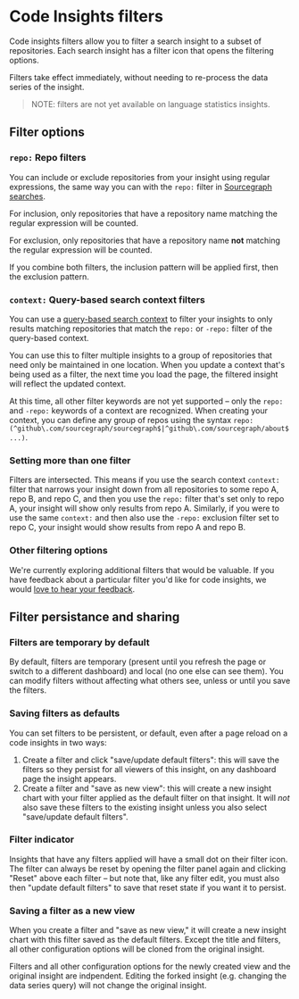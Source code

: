 # Code Insights filters

Code insights filters allow you to filter a search insight to a subset of repositories. Each search insight has a filter icon that opens the filtering options. 

Filters take effect immediately, without needing to re-process the data series of the insight.

> NOTE: filters are not yet available on language statistics insights. 

## Filter options

### `repo:` Repo filters

You can include or exclude repositories from your insight using regular expressions, the same way you can with the `repo:` filter in [Sourcegraph searches](../../code_search/reference/queries.md#keywords-all-searches).

For inclusion, only repositories that have a repository name matching the regular expression will be counted.

For exclusion, only repositories that have a repository name **not** matching the regular expression will be counted.

If you combine both filters, the inclusion pattern will be applied first, then the exclusion pattern.

### `context:` Query-based search context filters 

You can use a [query-based search context](../../code_search/how-to/search_contexts.md#beta-query-based-search-contexts) to filter your insights to only results matching repositories that match the `repo:` or `-repo:` filter of the query-based context. 

You can use this to filter multiple insights to a group of repositories that need only be maintained in one location. When you update a context that's being used as a filter, the next time you load the page, the filtered insight will reflect the updated context. 

At this time, all other filter keywords are not yet supported – only the `repo:` and `-repo:` keywords of a context are recognized. When creating your context, you can define any group of repos using the syntax `repo:(^github\.com/sourcegraph/sourcegraph$|^github\.com/sourcegraph/about$...)`. 

### Setting more than one filter 

Filters are intersected. This means if you use the search context `context:` filter that narrows your insight down from all repositories to some repo A, repo B, and repo C, and then you use the `repo:` filter that's set only to repo A, your insight will show only results from repo A. Similarly, if you were to use the same `context:` and then also use the `-repo:` exclusion filter set to repo C, your insight would show results from repo A and repo B. 

### Other filtering options

We're currently exploring additional filters that would be valuable. If you have feedback about a particular filter you'd like for code insights, we would [love to hear your feedback](mailto:feedback@sourcegraph.com).

## Filter persistance and sharing

### Filters are temporary by default

By default, filters are temporary (present until you refresh the page or switch to a different dashboard) and local (no one else can see them). You can modify filters without affecting what others see, unless or until you save the filters.

### Saving filters as defaults

You can set filters to be persistent, or default, even after a page reload on a code insights in two ways:

1. Create a filter and click "save/update default filters": this will save the filters so they persist for all viewers of this insight, on any dashboard page the insight appears. 
1. Create a filter and "save as new view": this will create a new insight chart with your filter applied as the default filter on that insight. It will _not_ also save these filters to the existing insight unless you also select "save/update default filters". 

### Filter indicator 

Insights that have any filters applied will have a small dot on their filter icon. The filter can always be reset by opening the filter panel again and clicking "Reset" above each filter – but note that, like any filter edit, you must also then "update default filters" to save that reset state if you want it to persist. 

### Saving a filter as a new view

When you create a filter and "save as new view," it will create a new insight chart with this filter saved as the default filters. Except the title and filters, all other configuration options will be cloned from the original insight. 

Filters and all other configuration options for the newly created view and the original insight are indpendent. Editing the forked insight (e.g. changing the data series query) will not change the original insight.
